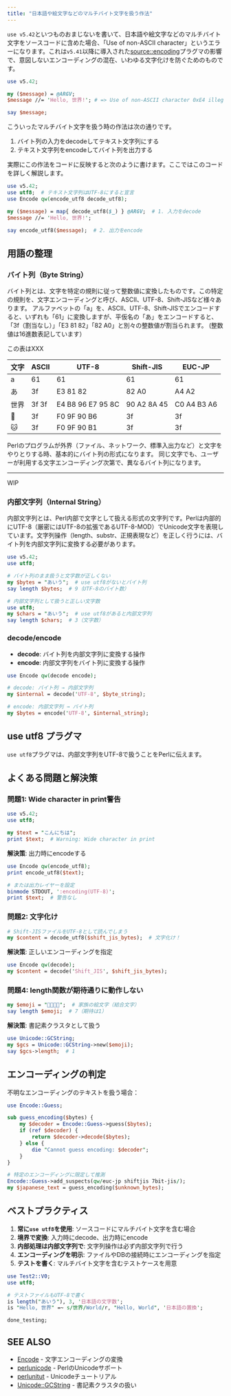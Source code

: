 ```yaml
---
title: "日本語や絵文字などのマルチバイト文字を扱う作法"
---
```


`use v5.42`といつものおまじないを書いて、日本語や絵文字などのマルチバイト文字をソースコードに含めた場合、「Use of non-ASCII character」というエラーになります。これは`v5.41`以降に導入された[source::encoding](https://metacpan.org/pod/source::encoding)プラグマの影響で、意図しないエンコーディングの混在、いわゆる文字化けを防ぐためのものです。

```perl
use v5.42;

my ($message) = @ARGV;
$message //= 'Hello, 世界!'; # => Use of non-ASCII character 0xE4 illegal when 'use source::encoding "ascii"' is in effect

say $message;
```

こういったマルチバイト文字を扱う時の作法は次の通りです。

1. バイト列の入力をdecodeしてテキスト文字列にする
2. テキスト文字列をencodeしてバイト列を出力する

実際にこの作法をコードに反映すると次のように書けます。ここではこのコードを詳しく解説します。

```perl
use v5.42;
use utf8;  # テキスト文字列はUTF-8にすると宣言
use Encode qw(encode_utf8 decode_utf8);

my ($message) = map{ decode_utf8($_) } @ARGV;  # 1. 入力をdecode
$message //= 'Hello, 世界!';

say encode_utf8($message);  # 2. 出力をencode
```

## 用語の整理

### バイト列（Byte String）

バイト列とは、文字を特定の規則に従って整数値に変換したものです。この特定の規則を、文字エンコーディングと呼び、ASCII、UTF-8、Shift-JISなど様々あります。
アルファベットの「a」を、ASCII、UTF-8、Shift-JISでエンコードすると、いずれも「61」に変換しますが、平仮名の「あ」をエンコードすると、「3f（割当なし）」「E3 81 82」「82 A0」と別々の整数値が割当られます。
(整数値は16進数表記しています）

この表はXXX

| 文字 | ASCII | UTF-8             | Shift-JIS   | EUC-JP      |
| ---  | ---   | ---               | ---         | ---         |
| a    | 61    | 61                | 61          | 61          |
| あ   | 3f    | E3 81 82          | 82 A0       | A4 A2       |
| 世界 | 3f 3f | E4 B8 96 E7 95 8C | 90 A2 8A 45 | C0 A4 B3 A6 |
| 🐶   | 3f    | F0 9F 90 B6       | 3f          | 3f          |
| 🐱   | 3f    | F0 9F 90 B1       | 3f          | 3f          |


Perlのプログラムが外界（ファイル、ネットワーク、標準入出力など）と文字をやりとりする時、基本的にバイト列の形式になります。
同じ文字でも、ユーザーが利用する文字エンコーディング次第で、異なるバイト列になります。

---

WIP

### 内部文字列（Internal String）

内部文字列とは、Perl内部で文字として扱える形式の文字列です。Perlは内部的にUTF-8（厳密にはUTF-8の拡張であるUTF-8-MOD）でUnicode文字を表現しています。文字列操作（length、substr、正規表現など）を正しく行うには、バイト列を内部文字列に変換する必要があります。

```perl
use v5.42;
use utf8;

# バイト列のまま扱うと文字数が正しくない
my $bytes = "あいう";  # use utf8がないとバイト列
say length $bytes;  # 9（UTF-8のバイト数）

# 内部文字列として扱うと正しい文字数
use utf8;
my $chars = "あいう";  # use utf8があると内部文字列
say length $chars;  # 3（文字数）
```

### decode/encode

- **decode**: バイト列を内部文字列に変換する操作
- **encode**: 内部文字列をバイト列に変換する操作

```perl
use Encode qw(decode encode);

# decode: バイト列 → 内部文字列
my $internal = decode('UTF-8', $byte_string);

# encode: 内部文字列 → バイト列
my $bytes = encode('UTF-8', $internal_string);
```

## use utf8 プラグマ

`use utf8`プラグマは、内部文字列をUTF-8で扱うことをPerlに伝えます。

## よくある問題と解決策

### 問題1: Wide character in print警告

```perl
use v5.42;
use utf8;

my $text = "こんにちは";
print $text;  # Warning: Wide character in print
```

**解決策**: 出力時にencodeする

```perl
use Encode qw(encode_utf8);
print encode_utf8($text);

# または出力レイヤーを設定
binmode STDOUT, ':encoding(UTF-8)';
print $text;  # 警告なし
```

### 問題2: 文字化け

```perl
# Shift-JISファイルをUTF-8として読んでしまう
my $content = decode_utf8($shift_jis_bytes);  # 文字化け！
```

**解決策**: 正しいエンコーディングを指定

```perl
use Encode qw(decode);
my $content = decode('Shift_JIS', $shift_jis_bytes);
```

### 問題4: length関数が期待通りに動作しない

```perl
my $emoji = "👨‍👩‍👧‍👦";  # 家族の絵文字（結合文字）
say length $emoji;  # 7（期待は1）
```

**解決策**: 書記素クラスタとして扱う

```perl
use Unicode::GCString;
my $gcs = Unicode::GCString->new($emoji);
say $gcs->length;  # 1
```

## エンコーディングの判定

不明なエンコーディングのテキストを扱う場合：

```perl
use Encode::Guess;

sub guess_encoding($bytes) {
    my $decoder = Encode::Guess->guess($bytes);
    if (ref $decoder) {
        return $decoder->decode($bytes);
    } else {
        die "Cannot guess encoding: $decoder";
    }
}

# 特定のエンコーディングに限定して推測
Encode::Guess->add_suspects(qw/euc-jp shiftjis 7bit-jis/);
my $japanese_text = guess_encoding($unknown_bytes);
```

## ベストプラクティス

1. **常に`use utf8`を使用**: ソースコードにマルチバイト文字を含む場合
2. **境界で変換**: 入力時にdecode、出力時にencode
3. **内部処理は内部文字列で**: 文字列操作は必ず内部文字列で行う
4. **エンコーディングを明示**: ファイルやDBの接続時にエンコーディングを指定
5. **テストを書く**: マルチバイト文字を含むテストケースを用意

```perl
use Test2::V0;
use utf8;

# テストファイルもUTF-8で書く
is length("あいう"), 3, '日本語の文字数';
is "Hello, 世界" =~ s/世界/World/r, "Hello, World", '日本語の置換';

done_testing;
```

## SEE ALSO

- [Encode](https://metacpan.org/pod/Encode) - 文字エンコーディングの変換
- [perlunicode](https://perldoc.jp/docs/perl/perlunicode.pod) - PerlのUnicodeサポート
- [perlunitut](https://perldoc.jp/docs/perl/perlunitut.pod) - Unicodeチュートリアル
- [Unicode::GCString](https://metacpan.org/pod/Unicode::GCString) - 書記素クラスタの扱い
